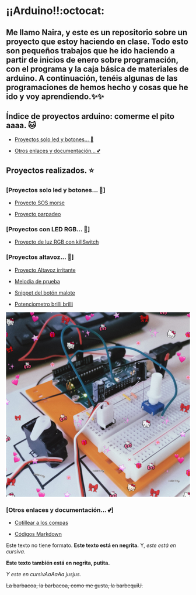 # ¡¡Arduino!!:octocat:

## Me llamo Naira, y este es un repositorio sobre un proyecto que estoy haciendo en clase. Todo esto son pequeños trabajos que he ido haciendo a partir de inicios de enero sobre programación, con el programa y la caja básica de materiales de <b>arduino</b>. A continuación, tenéis algunas de las programaciones de hemos hecho y cosas que he ido y voy aprendiendo.:sparkles::sparkles:
## Índice de proyectos arduino: comerme el pito aaaa. :cat:

* [Proyectos solo led y botones... :yellow_heart:](https://github.com/chechiliaa/arduino#proyectos-solo-led-y-botones-yellow_heart)

* [Otros enlaces y documentación... :two_hearts:](https://github.com/chechiliaa/arduino#otros-enlaces-y-documentaci%C3%B3n-two_hearts)

## Proyectos realizados. :star:
### [Proyectos solo led y botones... :yellow_heart:]

* [Proyecto SOS morse](https://github.com/chechiliaa/arduino/blob/main/Blink_SOS_morse.ino)

* [Proyecto parpadeo](https://github.com/chechiliaa/arduino/blob/main/parpadeo.ino)

### [Proyectos con LED RGB... :purple_heart:]

* [Proyecto de luz RGB con killSwitch](https://github.com/chechiliaa/arduino/blob/main/triple_luz_naira.ino)
### [Proyectos altavoz... :musical_note:]
* [Proyecto Altavoz irritante](https://github.com/chechiliaa/arduino/blob/main/altavoz.ino)

* [Melodia de prueba](https://github.com/chechiliaa/arduino/blob/main/altavoz_melodia_prueba.ino)

* [Snippet del botón malote](https://github.com/chechiliaa/arduino/blob/main/snippet_kill_switch.cpp)

* [Potenciometro brilli brilli](https://github.com/chechiliaa/arduino/blob/main/potenciometro%20brillibrilli)

![texto](https://github.com/chechiliaa/arduino/blob/main/PicsArt_02-08-12.30.39.jpg)
### [Otros enlaces y documentación... :two_hearts:]
* [Cotillear a los compas](https://github.com/d-prieto/arduinoCourse#repositorios-de-alumnos)

* [Códigos Markdown](https://guides.github.com/pdfs/markdown-cheatsheet-online.pdf)

Este texto no tiene formato. **Este texto está en negrita.** Y, _este está en cursiva._

<b>Este texto también está en negrita, putita.</b>

<i>Y este en cursivAaAaAa jusjus.</i>

<del>La barbacoa, la barbacoa, como me gusta, la barbequiU.</del>

